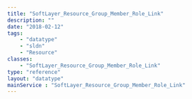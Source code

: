 ```yaml
---
title: "SoftLayer_Resource_Group_Member_Role_Link"
description: ""
date: "2018-02-12"
tags:
    - "datatype"
    - "sldn"
    - "Resource"
classes:
    - "SoftLayer_Resource_Group_Member_Role_Link"
type: "reference"
layout: "datatype"
mainService : "SoftLayer_Resource_Group_Member_Role_Link"
---
```

